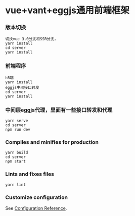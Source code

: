 # vue+vant+eggjs通用前端框架
### 版本切换
```
切换vue 3.0分支和SSR分支，
yarn install
cd server
yarn install
```
### 前端程序
```
h5端
yarn install
eggjs中间接口转发
cd server
yarn install
```

### 中间层eggjs代理，里面有一些接口转发和代理
```
yarn serve
cd server
npm run dev
```

### Compiles and minifies for production
```
yarn build
cd server
npm start
```

### Lints and fixes files
```
yarn lint
```

### Customize configuration
See [Configuration Reference](https://cli.vuejs.org/config/).
